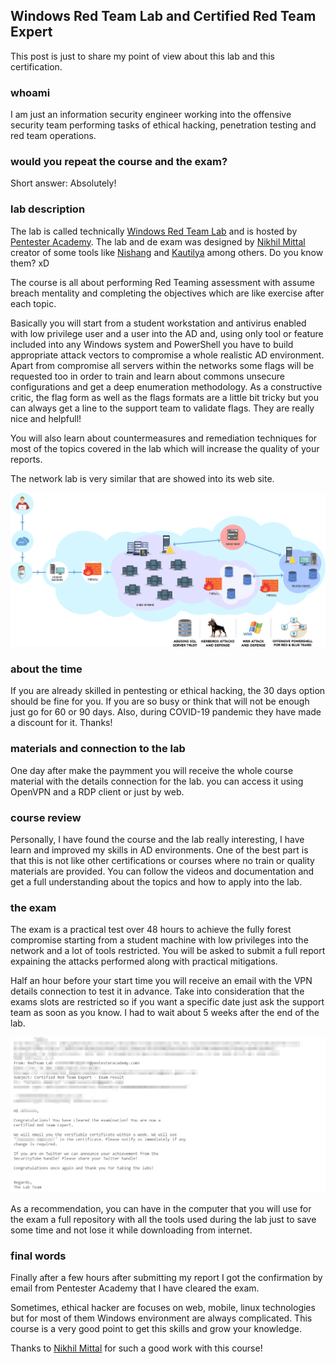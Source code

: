 ## Windows Red Team Lab and Certified Red Team Expert

This post is just to share my point of view about this lab and this certification.

### whoami

I am just an information security engineer working into the offensive security team performing tasks of ethical hacking, penetration testing and red team operations.

### would you repeat the course and the exam?

Short answer: Absolutely!

### lab description

The lab is called technically [Windows Red Team Lab](https://www.pentesteracademy.com/redteamlab) and is hosted by [Pentester Academy](https://www.pentesteracademy.com). The lab and de exam was designed by [Nikhil Mittal](https://twitter.com/nikhil_mitt) creator of some tools like [Nishang](https://github.com/samratashok/nishang) and [Kautilya](https://github.com/samratashok/Kautilya) among others. Do you know them? xD

The course is all about performing Red Teaming assessment with assume breach mentality and completing the objectives which are like exercise after each topic.

Basically you will start from a student workstation  and antivirus enabled with low privilege user  and a user into the AD and, using only tool or feature included into any Windows system and PowerShell you have to build appropriate attack vectors to compromise a whole realistic AD environment. Apart from compromise all servers within the networks some flags will be requested too in order to train and learn about commons unsecure configurations and get a deep enumeration methodology. As a constructive critic, the flag form as well as the flags formats are a little bit tricky but you can always get a line to the support team to validate flags. They are really nice and helpfull!

You will also learn about countermeasures and remediation techniques for most of the topics covered in the lab which will increase the quality of your reports.

The network lab is very similar that are showed into its web site.

![lab network](./lab.png)

### about the time

If you are already skilled in pentesting or ethical hacking, the 30 days option should be fine for you. If you are so busy or think that will not be enough just go for 60 or 90 days. Also, during COVID-19 pandemic they have made a discount for it. Thanks!

### materials and connection to the lab

One day after make the paymment you will receive the whole course material with the details connection for the lab. you can access it using OpenVPN and a RDP client or just by web.

### course review

Personally, I have found the course and the lab really interesting, I have learn and improved my skills in AD environments. One of the best part is that this is not like other certifications or courses where no train or quality materials are provided. You can follow the videos and documentation and get a full understanding about the topics and how to apply into the lab.

### the exam

The exam is a practical test over 48 hours to achieve the fully forest compromise starting from a student machine with low privileges into the network and a lot of tools restricted. You will be asked to submit a full report expaining the attacks performed along with practical mitigations.

Half an hour before your start time you will receive an email with the VPN details connection to test it in advance. Take into consideration that the exams slots are restricted so if you want a specific date just ask the support team as soon as you know. I had to wait about 5 weeks after the end of the lab.

![exam result](./exam.png)

As a recommendation, you can have in the computer that you will use for the exam a full repository with all the tools used during the lab just to save some time and not lose it while downloading from internet.

### final words

Finally after a few hours after submitting my report I got the confirmation by email from Pentester Academy that I have cleared the exam.

Sometimes, ethical hacker are focuses on web, mobile, linux technologies but for most of them Windows environment are always complicated. This course is a very good point to get this skills and grow your knowledge.

Thanks to [Nikhil Mittal](https://twitter.com/nikhil_mitt) for such a good work with this course!
